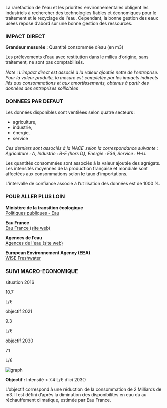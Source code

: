 La raréfaction de l'eau et les priorités environnementales obligent les industriels à rechercher des technologies fiables et économiques pour le traitement et le recyclage de l'eau.
Cependant, la bonne gestion des eaux usées repose d’abord sur une bonne gestion des ressources.


### IMPACT DIRECT

**Grandeur mesurée :** Quantité consommée d’eau (en m3)

Les prélèvements d’eau avec restitution dans le milieu d’origine, sans traitement, ne sont pas comptabilisés.

*Note : L'impact direct est associé à la valeur ajoutée nette de l'entreprise. Pour la valeur produite, la mesure est complétée par les impacts indirects liés aux consommations et aux amortissements, obtenus à partir des données des entreprises sollicitées*

### DONNEES PAR DEFAUT

Les données disponibles sont ventilées selon quatre secteurs : 
* agriculture,
* industrie, 
* énergie,
* service  

*Ces derniers sont associés à la NACE selon la correspondance suivante : Agriculture : A, Industrie : B-E (hors D), Energie : E36, Service : H-U.*

Les quantités consommées sont associés à la valeur ajoutée des agrégats. Les intensités moyennes de la production française et mondiale sont affectées aux consommations selon le taux d’importations.

L’intervalle de confiance associé à l’utilisation des données est de 1000 %.

### POUR ALLER PLUS LOIN

**Ministère de la transition écologique**  
[Politiques publiques - Eau](https://www.ecologie.gouv.fr/politiques/eau)

**Eau France**  
[Eau France (site web)](https://www.eaufrance.fr/)

**Agences de l’eau**  
[Agences de l'eau (site web)](http://www.lesagencesdeleau.fr/)

**European Environnement Agency (EEA)**  
[WISE Freshwater](https://water.europa.eu/freshwater)

### SUIVI MACRO-ECONOMIQUE

<div class="references-blocks">
    <div id="block-1">
    <p id="titre-block">situation 2016</p>
    <p id="value-block">10.7</p>
    <p id="unit-block">L/€</p>
    </div>
    <div id="block-2">
    <p id="titre-block">objectif 2021</p>
    <p id="value-block">9.3</p>
    <p id="unit-block">L/€</p>
    </div>
    <div id="block-3">
    <p id="titre-block">objectif 2030</p>
    <p id="value-block">7.1</p>
    <p id="unit-block">L/€</p>
    </div>
</div>

<div id="graph">
    <img id="graph-img" src="/graphics/WAT_Graphe-fr.png" alt="graph"/>
</div>

**Objectif :** Intensité < 7.4 L/€ d’ici 2030

L’objectif correspond à une réduction de la consommation de 2 Milliards de m3. Il est défini d’après la diminution des disponibilités en eau du au réchauffement climatique, estimée par Eau France.